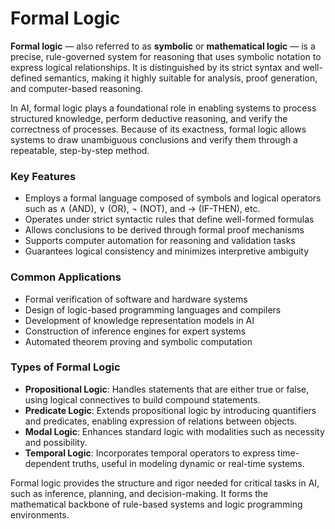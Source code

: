 # Formal Logic

**Formal logic** — also referred to as **symbolic** or **mathematical logic** — is a precise, rule-governed system for reasoning that uses symbolic notation to express logical relationships. It is distinguished by its strict syntax and well-defined semantics, making it highly suitable for analysis, proof generation, and computer-based reasoning.

In AI, formal logic plays a foundational role in enabling systems to process structured knowledge, perform deductive reasoning, and verify the correctness of processes. Because of its exactness, formal logic allows systems to draw unambiguous conclusions and verify them through a repeatable, step-by-step method.

### **Key Features**

* Employs a formal language composed of symbols and logical operators such as ∧ (AND), ∨ (OR), ¬ (NOT), and → (IF-THEN), etc.
* Operates under strict syntactic rules that define well-formed formulas
* Allows conclusions to be derived through formal proof mechanisms
* Supports computer automation for reasoning and validation tasks
* Guarantees logical consistency and minimizes interpretive ambiguity

### **Common Applications**

* Formal verification of software and hardware systems
* Design of logic-based programming languages and compilers
* Development of knowledge representation models in AI
* Construction of inference engines for expert systems
* Automated theorem proving and symbolic computation

### **Types of Formal Logic**

* **Propositional Logic**: Handles statements that are either true or false, using logical connectives to build compound statements.
* **Predicate Logic**: Extends propositional logic by introducing quantifiers and predicates, enabling expression of relations between objects.
* **Modal Logic**: Enhances standard logic with modalities such as necessity and possibility.
* **Temporal Logic**: Incorporates temporal operators to express time-dependent truths, useful in modeling dynamic or real-time systems.

Formal logic provides the structure and rigor needed for critical tasks in AI, such as inference, planning, and decision-making. It forms the mathematical backbone of rule-based systems and logic programming environments.
